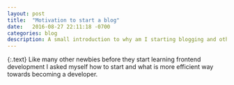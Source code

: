 ```yaml
---
layout: post
title:  "Motivation to start a blog"
date:   2016-08-27 22:11:18 -0700
categories: blog
description: A small introduction to why am I starting blogging and other thoughts out loud.  
---
```


{:.text}
Like many other newbies before they start learning frontend development I asked myself how to start and what is
more efficient way towards becoming a developer.  
